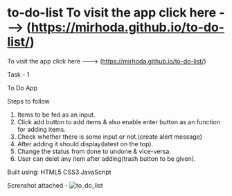# to-do-list    To visit the app click here ---> (https://mirhoda.github.io/to-do-list/)

To visit the app click here ---> (https://mirhoda.github.io/to-do-list/)

Task - 1

To Do App

Steps to follow

1. Items to be fed as an input.
2. Click add button to add items & also enable enter button as an function for adding items.
3. Check whether there is some input or not.(create alert message)
4. After adding it should display(latest on the top).
5. Change the status from done to undone & vice-versa.
6. User can delet any item after adding(trash button to be given).



Built using: 
          HTML5
          CSS3
          JavaScript
          
          
 Screnshot attached - ![to_do_list](https://user-images.githubusercontent.com/83762588/128316448-cb9b5a1b-f0c7-4216-aa0f-bc49fdc1f6cd.JPG)



